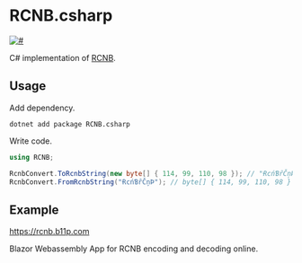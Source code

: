 # RCNB.csharp

[![#](https://img.shields.io/nuget/v/RCNB.csharp.svg)](https://www.nuget.org/packages/RCNB.csharp/)

C# implementation of [RCNB](https://github.com/rcnbapp/RCNB.js).

## Usage
Add dependency.
```
dotnet add package RCNB.csharp
```

Write code.
```C#
using RCNB;

RcnbConvert.ToRcnbString(new byte[] { 114, 99, 110, 98 }); // "ɌcńƁȓČņÞ"
RcnbConvert.FromRcnbString("ɌcńƁȓČņÞ"); // byte[] { 114, 99, 110, 98 }
```

## Example
https://rcnb.b11p.com

Blazor Webassembly App for RCNB encoding and decoding online.